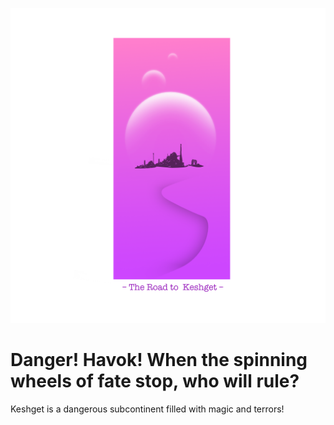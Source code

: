 ![img placeholder](images/road-to-keshget.png)

# Danger! Havok! When the spinning wheels of fate stop, who will rule?

Keshget is a dangerous subcontinent filled with magic and terrors!